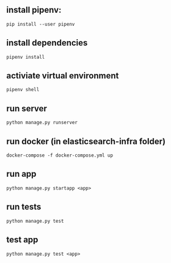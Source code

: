 ## install pipenv:

```
pip install --user pipenv
```

## install dependencies

```
pipenv install
```

## activiate virtual environment

```
pipenv shell
```

## run server

```
python manage.py runserver
```

## run docker (in elasticsearch-infra folder)

```
docker-compose -f docker-compose.yml up
```

## run app

```
python manage.py startapp <app>
```

## run tests

```
python manage.py test
```

## test app

```
python manage.py test <app>
```
